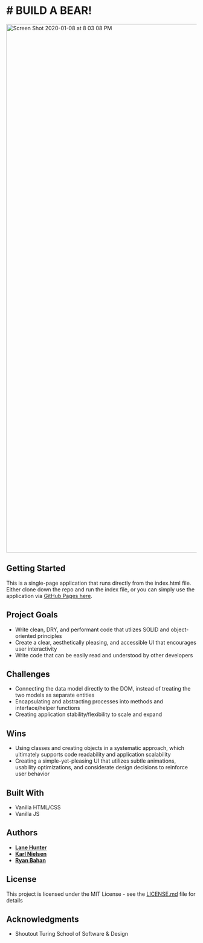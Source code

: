 # # BUILD A BEAR!

<img width="1397" alt="Screen Shot 2020-01-08 at 8 03 08 PM" src="https://user-images.githubusercontent.com/54119863/72034600-ba264a00-3252-11ea-9224-2220b2b25388.png">

## Getting Started

This is a single-page application that runs directly from the index.html file. Either clone down the repo and run the index file, or you can simply use the application via [GitHub Pages here](https://karlfunhouse.github.io/buildabear/).

## Project Goals

* Write clean, DRY, and performant code that utlizes SOLID and object-oriented principles
* Create a clear, aesthetically pleasing, and accessible UI that encourages user interactivity 
* Write code that can be easily read and understood by other developers

## Challenges

* Connecting the data model directly to the DOM, instead of treating the two models as separate entities
* Encapsulating and abstracting processes into methods and interface/helper functions 
* Creating application stability/flexibility to scale and expand

## Wins

* Using classes and creating objects in a systematic approach, which ultimately supports code readability and application scalability
* Creating a simple-yet-pleasing UI that utilizes subtle animations, usability optimizations, and considerate design decisions to reinforce user behavior

## Built With

* Vanilla HTML/CSS
* Vanilla JS

## Authors

* **[Lane Hunter](https://github.com/jonthanny)** 
* **[Karl Nielsen](https://github.com/karlfunhouse)** 
* **[Ryan Bahan](https://github.com/ryanbahan)**


## License

This project is licensed under the MIT License - see the [LICENSE.md](LICENSE.md) file for details

## Acknowledgments

* Shoutout Turing School of Software & Design
